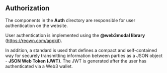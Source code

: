## Authorization

The components in the **Auth** directory are responsible for user authentication on the website.

User authentication is implemented using the **@web3modal library** (https://reown.com/appkit).

In addition, a standard is used that defines a compact and self-contained way for securely transmitting information between parties as a JSON object - **JSON Web Token (JWT)**. The JWT is generated after the user has authenticated via a Web3 wallet.
